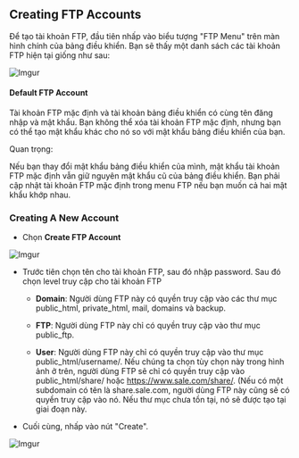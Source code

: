 ## Creating FTP Accounts
Để tạo tài khoản FTP, đầu tiên nhấp vào biểu tượng "FTP Menu" trên màn hình chính của bảng điều khiển. Bạn sẽ thấy một danh sách các tài khoản FTP hiện tại giống như sau:

![Imgur](https://i.imgur.com/bigcWcm.png)

#### Default FTP Account

Tài khoản FTP mặc định và tài khoản bảng điều khiển có cùng tên đăng nhập và mật khẩu. Bạn không thể xóa tài khoản FTP mặc định, nhưng bạn có thể tạo mật khẩu khác cho nó so với mật khẩu bảng điều khiển của bạn.

Quan trọng:

Nếu bạn thay đổi mật khẩu bảng điều khiển của mình, mật khẩu tài khoản FTP mặc định vẫn giữ nguyên mật khẩu cũ của bảng điều khiển. Bạn phải cập nhật tài khoản FTP mặc định trong menu FTP nếu bạn muốn cả hai mật khẩu khớp nhau.

### Creating A New Account
- Chọn **Create FTP Account**

![Imgur](https://i.imgur.com/xGxLDRY.png)

- Trước tiên chọn tên cho tài khoản FTP, sau đó nhập password. Sau đó chọn level truy cập cho tài khoản FTP

	- **Domain**: Người dùng FTP này có quyền truy cập vào các thư mục public_html, private_html, mail, domains và backup.

	- **FTP**: Người dùng FTP này chỉ có quyền truy cập vào thư mục public_ftp.

	- **User**: Người dùng FTP này chỉ có quyền truy cập vào thư mục public_html/username/. Nếu chúng ta chọn tùy chọn này trong hình ảnh ở trên, người dùng FTP sẽ chỉ có quyền truy cập vào public_html/share/ hoặc https://www.sale.com/share/. (Nếu có một subdomain có tên là share.sale.com, người dùng FTP này cũng sẽ có quyền truy cập vào nó. Nếu thư mục chưa tồn tại, nó sẽ được tạo tại giai đoạn này.

- Cuối cùng, nhấp vào nút "Create".

![Imgur](https://i.imgur.com/MzddiKY.png)

